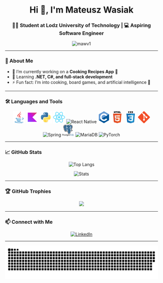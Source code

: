 <h1 align="center">Hi 👋, I'm Mateusz Wasiak</h1>
<h3 align="center">👨‍🎓 Student at Lodz University of Technology | 💻 Aspiring Software Engineer</h3>

<p align="center">
  <img src="https://komarev.com/ghpvc/?username=mawv1&label=Profile%20views&color=0e75b6&style=flat" alt="mawv1" />
</p>

---

### 🚀 About Me

- 🔭 I’m currently working on a **Cooking Recipes App** 🍲
- 🌱 Learning **.NET, C#, and full-stack development**
- ⚡ Fun fact: I’m into cooking, board games, and artificial intelligence 🧠

---

### 🛠️ Languages and Tools

<p align="center">
  <img src="https://raw.githubusercontent.com/devicons/devicon/master/icons/java/java-original.svg" alt="Java" width="40" height="40"/>
  <img src="https://raw.githubusercontent.com/devicons/devicon/master/icons/kotlin/kotlin-original.svg" alt="Kotlin" width="40" height="40"/>
  <img src="https://raw.githubusercontent.com/devicons/devicon/master/icons/python/python-original.svg" alt="Python" width="40" height="40"/>
  <img src="https://raw.githubusercontent.com/devicons/devicon/master/icons/react/react-original.svg" alt="React" width="40" height="40"/>
  <img src="https://reactnative.dev/img/header_logo.svg" alt="React Native" width="40" height="40"/>
  <img src="https://raw.githubusercontent.com/devicons/devicon/master/icons/c/c-original.svg" alt="C" width="40" height="40"/>
  <img src="https://raw.githubusercontent.com/devicons/devicon/master/icons/html5/html5-original-wordmark.svg" alt="HTML" width="40" height="40"/>
  <img src="https://raw.githubusercontent.com/devicons/devicon/master/icons/css3/css3-original-wordmark.svg" alt="CSS" width="40" height="40"/>
  <img src="https://raw.githubusercontent.com/devicons/devicon/master/icons/git/git-original.svg" alt="Git" width="40" height="40"/>
  <img src="https://www.vectorlogo.zone/logos/springio/springio-icon.svg" alt="Spring" width="40" height="40"/>
  <img src="https://raw.githubusercontent.com/devicons/devicon/master/icons/postgresql/postgresql-original-wordmark.svg" alt="PostgreSQL" width="40" height="40"/>
  <img src="https://www.vectorlogo.zone/logos/mariadb/mariadb-icon.svg" alt="MariaDB" width="40" height="40"/>
  <img src="https://www.vectorlogo.zone/logos/pytorch/pytorch-icon.svg" alt="PyTorch" width="40" height="40"/>
</p>

---

### 📈 GitHub Stats

<p align="center">
  <img src="https://github-readme-stats.vercel.app/api/top-langs?username=mawv1&show_icons=true&locale=en&layout=compact" alt="Top Langs" />
</p>

<p align="center">
  <img src="https://github-readme-stats.vercel.app/api?username=mawv1&show_icons=true&locale=en" alt="Stats" />
</p>

---

### 🏆 GitHub Trophies

<p align="center">
  <img src="https://github-profile-trophy.vercel.app/?username=mawv1&theme=onestar&no-bg=true&no-frame=true" />
</p>

---

### 📫 Connect with Me

<p align="center">
  <a href="https://www.linkedin.com/in/mateusz-wasiak/" target="_blank">
    <img src="https://raw.githubusercontent.com/rahuldkjain/github-profile-readme-generator/master/src/images/icons/Social/linked-in-alt.svg" alt="LinkedIn" height="30" width="40" />
  </a>
</p>

---

<picture>
  <source media="(prefers-color-scheme: dark)" srcset="https://raw.githubusercontent.com/Mawv1/Mawv1/output/github-snake-dark.svg" />
  <source media="(prefers-color-scheme: light)" srcset="https://raw.githubusercontent.com/Mawv1/Mawv1/output/github-snake.svg" />
  <img alt="github-snake" src="https://raw.githubusercontent.com/Mawv1/Mawv1/output/github-snake.svg" />
</picture>
